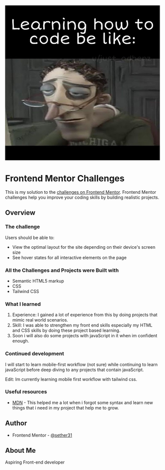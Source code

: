 ![](./meme-from-pinterest.jpg)

# Frontend Mentor Challenges

This is my solution to the [challenges on Frontend Mentor](https://www.frontendmentor.io/challenges). Frontend Mentor challenges help you improve your coding skills by building realistic projects. 


## Overview

### The challenge

Users should be able to:

- View the optimal layout for the site depending on their device's screen size
- See hover states for all interactive elements on the page


### All the Challenges and Projects were Built with

- Semantic HTML5 markup
- CSS 
- Tailwind CSS


### What I learned

1. Experience: I gained a lot of experience from this by doing projects that mimic real world scenarios.
2. Skill: I was able to strengthen my front end skills especially my HTML and CSS skills by doing these project based learning.
3. Soon i will also do some projects with javaScript in it when im confident enough.


### Continued development

I will start to learn mobile-first workflow (not sure) while continuing to learn javaScript before deep diving to any projects that contain javaScript.

Edit: Im currently learning mobile first workflow with tailwind css.


### Useful resources

- [MDN](https://developer.mozilla.org/en-US/) - This helped me a lot when i forgot some syntax and learn new things that i need in my project that help me to grow.


## Author

- Frontend Mentor - [@sether31](https://www.frontendmentor.io/profile/sether31)


## About Me

Aspiring Front-end developer

<!-- ## Acknowledgments -->

